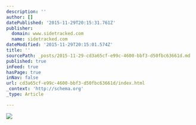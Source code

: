 ```yaml
---
description: ''
author: []
datePublished: '2015-11-29T20:15:31.761Z'
publisher:
  domain: www.sidetracked.com
  name: sidetracked.com
dateModified: '2015-11-29T20:15:01.574Z'
title: ''
sourcePath: _posts/2015-11-29-cd3a65cf-e99c-4600-bbf3-d50fbc63661d.md
published: true
inFeed: true
hasPage: true
inNav: false
url: cd3a65cf-e99c-4600-bbf3-d50fbc63661d/index.html
_context: 'http://schema.org'
_type: Article

---
```

![](http://www.sidetracked.com/wp-content/uploads/2015/11/The-Valley-Of-Giants-Read-Macadam-01-404x404.jpg)